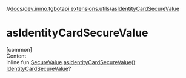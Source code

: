 //[docs](../../index.md)/[dev.inmo.tgbotapi.extensions.utils](index.md)/[asIdentityCardSecureValue](as-identity-card-secure-value.md)



# asIdentityCardSecureValue  
[common]  
Content  
inline fun [SecureValue](../dev.inmo.tgbotapi.types.passport.decrypted.abstracts/-secure-value/index.md).[asIdentityCardSecureValue](as-identity-card-secure-value.md)(): [IdentityCardSecureValue](../dev.inmo.tgbotapi.types.passport.decrypted/-identity-card-secure-value/index.md)?  



